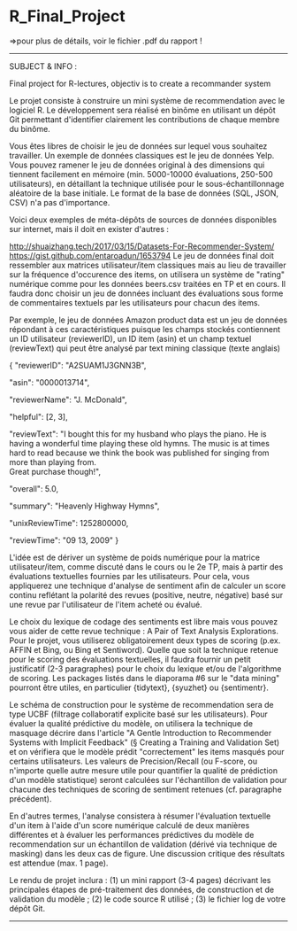 # R_Final_Project

=>pour plus de détails, voir le fichier .pdf du rapport !
_____________________________________________________________________________________________________________________________________________
SUBJECT & INFO :

Final project for R-lectures, objectiv is to create a recommander system


Le projet consiste à construire un mini système de recommendation avec le logiciel R. Le développement sera réalisé en binôme en utilisant
un dépôt Git permettant d'identifier clairement les contributions de chaque membre du binôme.

Vous êtes libres de choisir le jeu de données sur lequel vous souhaitez travailler. Un exemple de données classiques est le jeu de données 
Yelp. Vous pouvez ramener le jeu de données original à des dimensions qui tiennent facilement en mémoire (min. 5000-10000 évaluations,
250-500 utilisateurs), en détaillant la technique utilisée pour le sous-échantillonnage aléatoire de la base initiale. Le format de la base
de données (SQL, JSON, CSV) n'a pas d'importance.

Voici deux exemples de méta-dépôts de sources de données disponibles sur internet, mais il doit en exister d'autres :

http://shuaizhang.tech/2017/03/15/Datasets-For-Recommender-System/
https://gist.github.com/entaroadun/1653794
Le jeu de données final doit ressembler aux matrices utilisateur/item classiques mais au lieu de travailler sur la fréquence d'occurence 
des items, on utilisera un système de "rating" numérique comme pour les données beers.csv traitées en TP et en cours. Il faudra donc choisir
un jeu de données incluant des évaluations sous forme de commentaires textuels par les utilisateurs pour chacun des items.

Par exemple, le jeu de données Amazon product data est un jeu de données répondant à ces caractéristiques puisque les champs stockés
contiennent un ID utilisateur (reviewerID), un ID item (asin) et un champ textuel (reviewText) qui peut être analysé par text mining 
classique (texte anglais)



{
  "reviewerID": "A2SUAM1J3GNN3B",
  
  "asin": "0000013714",
  
  "reviewerName": "J. McDonald",
  
  "helpful": [2, 3],
  
  "reviewText": "I bought this for my husband who plays the piano.  He is having a wonderful time playing these old hymns. 
  The music  is at times hard to read because we think the book was published for singing from more than playing from.  
  Great purchase though!",
  
  "overall": 5.0,
  
  "summary": "Heavenly Highway Hymns",
  
  "unixReviewTime": 1252800000,
  
  "reviewTime": "09 13, 2009"
}



L'idée est de dériver un système de poids numérique pour la matrice utilisateur/item, comme discuté dans le cours ou le 2e TP, mais à partir 
des évaluations textuelles fournies par les utilisateurs. Pour cela, vous appliquerez une technique d'analyse de sentiment afin de calculer
un score continu reflétant la polarité des revues (positive, neutre, négative) basé sur une revue par l'utilisateur de l'item acheté ou évalué.

Le choix du lexique de codage des sentiments est libre mais vous pouvez vous aider de cette revue technique : A Pair of Text Analysis 
Explorations. Pour le projet, vous utiliserez obligatoirement deux types de scoring (p.ex. AFFIN et Bing, ou Bing et Sentiword). Quelle que 
soit la technique retenue pour le scoring des évaluations textuelles, il faudra fournir un petit justificatif (2-3 paragraphes) pour le choix 
du lexique et/ou de l'algorithme de scoring.
Les packages listés dans le diaporama #6 sur le "data mining" pourront être utiles, en particulier {tidytext}, {syuzhet} ou {sentimentr}.

Le schéma de construction pour le système de recommendation sera de type UCBF (filtrage collaboratif explicite basé sur les utilisateurs). 
Pour évaluer la qualité prédictive du modèle, on utilisera la technique de masquage décrire dans l'article "A Gentle Introduction to 
Recommender Systems with Implicit Feedback" (§ Creating a Training and Validation Set) et on vérifiera que le modèle prédit "correctement" 
les items masqués pour certains utilisateurs. Les valeurs de Precision/Recall (ou F-score, ou n'importe quelle autre mesure utile pour 
quantifier la qualité de prédiction d'un modèle statistique) seront calculées sur l'échantillon de validation pour chacune des techniques de 
scoring de sentiment retenues (cf. paragraphe précédent).

En d'autres termes, l'analyse consistera à résumer l'évaluation textuelle d'un item à l'aide d'un score numérique calculé de deux manières
différentes et à évaluer les performances prédictives du modèle de recommendation sur un échantillon de validation (dérivé via technique de
masking) dans les deux cas de figure. Une discussion critique des résultats est attendue (max. 1 page).

Le rendu de projet inclura : (1) un mini rapport (3-4 pages) décrivant les principales étapes de pré-traitement des données, de construction
et de validation du modèle ; (2) le code source R utilisé ; (3) le fichier log de votre dépôt Git.

____________________________________________________________________________________________________________________________________________

